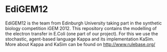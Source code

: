 EdiGEM12
========

EdiGEM12 is the team from Edinburgh University taking part in the synthetic biology competition iGEM 2012. This repository contains the modelling of the electron transfer in E.Coli (one part of our project). For this we use the stochastic, agent-based language Kappa and its implementation KaSim. More about Kappa and KaSim can be found on http://www.rulebase.org/
